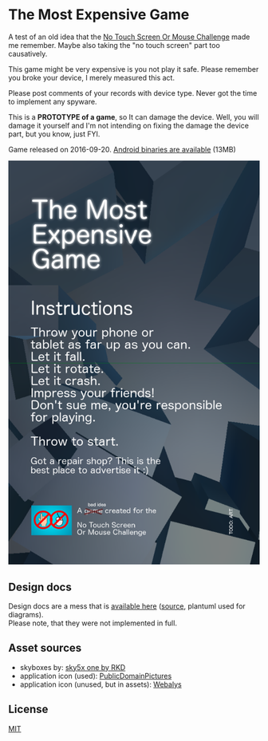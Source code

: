 The Most Expensive Game
=======================

A test of an old idea that the [No Touch Screen Or Mouse Challenge](https://itch.io/jam/no-touch-screen-chalange/rate/86591) made me remember. Maybe also taking the "no touch screen" part too causatively.

This game might be very expensive is you not play it safe. Please remember you broke your device, I merely measured this act.

Please post comments of your records with device type. Never got the time to implement any spyware.

This is a **PROTOTYPE of a game**, so It can damage the device. Well, you will damage it yourself and I'm not intending on fixing the damage the device part, but you know, just FYI.

Game released on 2016-09-20.
[Android binaries are available](https://chanibal.itch.io/the-most-expensive-game) (13MB)

![title page](Docs/Title-page.png)


Design docs
-----------

Design docs are a mess that is [available here](docs/design.html) ([source](docs/design.adoc), plantuml used for diagrams).  
Please note, that they were not implemented in full.


Asset sources
-------------

- skyboxes by: [sky5x one by RKD](https://assetstore.unity.com/packages/2d/textures-materials/sky/sky5x-one-6332)
- application icon (used): [PublicDomainPictures](https://pixabay.com/en/broken-cell-phone-cellular-72161/)
- application icon (unused, but in assets): [Webalys](https://www.iconfinder.com/icons/185091/danger_death_delete_destroy_skull_streamline_icon#size=128)


License
-------

[MIT](LICENSE)
